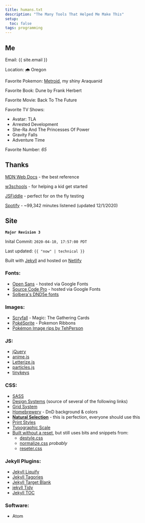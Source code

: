 ```yaml
---
title: humans.txt
description: "The Many Tools That Helped Me Make This"
setup:
  toc: false
tags: programming
---
```


## Me

Email: {{ site.email }}

Location: 🌧 ️Oregon

Favorite Pokemon: <a class="internal" href="/pokemon">Metroid</a>, my shiny Araquanid

Favorite Book: Dune by Frank Herbert

Favorite Movie: Back To The Future

Favorite TV Shows:

- Avatar: TLA
- Arrested Development
- She-Ra And The Princesses Of Power
- Gravity Falls
- Adventure Time

Favorite Number: <i class="65">65</i>

## Thanks

[MDN Web Docs](https://developer.mozilla.org/en-US/) - the best reference

[w3schools](https://www.w3schools.com/) - for helping a kid get started

[JSFiddle](https://jsfiddle.net/) - perfect for on the fly testing

[Spotify](https://open.spotify.com/playlist/1u6D5NJ3MOzLeXZU3B6MU1?si=8ef03bee2c48407b) - ~99,342 minutes listened (updated 12/1/2020)

## Site

**`Major Revision 3`**

Inital Commit: `2020-04-10, 17:57:00 PDT`

Last updated: `{{ "now" | technical }}`

Built with [Jekyll](https://github.com/jekyll/jekyll) and hosted on [Netlify](https://www.netlify.com/)

### Fonts:

- [Open Sans](https://fonts.google.com/specimen/Open+Sans) - hosted via Google Fonts
- [Source Code Pro](https://fonts.google.com/specimen/Source+Code+Pro) - hosted via Google Fonts
- [Solbera's DND5e fonts](https://github.com/jonathonf/solbera-dnd-fonts)

### Images:

- [Scryfall](https://scryfall.com/) - Magic: The Gathering Cards
- [PokéSprite](https://github.com/msikma/pokesprite) - Pokemon Ribbons
- [Pokémon Image rips by TehPerson](https://bulbapedia.bulbagarden.net/wiki/User:TehPerson)

### JS:

- [jQuery](https://github.com/jquery/jquery/)
- [anime.js](https://github.com/juliangarnier/anime/)
- [Letterize.js](https://github.com/WojciechKrakowiak/letterize/)
- [particles.js](https://github.com/VincentGarreau/particles.js/)
- [tinykeys](https://github.com/jamiebuilds/tinykeys/)

### CSS:

- [SASS](https://sass-lang.com/)
- [Design Systems](https://leerob.io/blog/style-guides-component-libraries-design-systems/) (source of several of the following links)
- [Grid System](https://tanzu.vmware.com/content/built-to-adapt/intro-to-the-8-point-grid-system-2/)
- [Homebrewery](https://github.com/naturalcrit/homebrewery/) - DnD background & colors
- **[Natural Selection](https://github.com/frontaid/natural-selection/)** - this is perfection, everyone should use this
- [Print Styles](https://www.matuzo.at/blog/i-totally-forgot-about-print-style-sheets/)
- [Typographic Scale](https://spencermortensen.com/articles/typographic-scale/)
- [Built without a reset](https://meiert.com/en/blog/reasons-against-resets/), but still uses bits and snippets from:
  - [destyle.css](https://github.com/nicolas-cusan/destyle.css/)
  - [normalize.css](https://github.com/necolas/normalize.css/) *probably*
  - [reseter.css](https://github.com/krishdevdb/reseter.css/)


### Jekyll Plugins:

- [Jekyll Liquify](https://github.com/gemfarmer/jekyll-liquify/)
- [Jekyll Tagories](https://github.com/ashmaroli/jekyll-tagories/)
- [Jekyll Target Blank](https://github.com/keithmifsud/jekyll-target-blank/)
- [jekyll Tidy](https://github.com/apsislabs/jekyll-tidy/)
- [Jekyll TOC](https://github.com/allejo/jekyll-toc)


### Software:

- Atom

